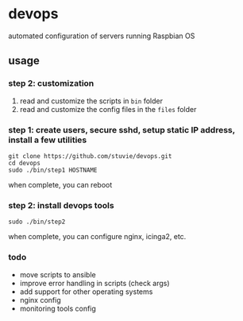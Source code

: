 # devops

automated configuration of servers running Raspbian OS

## usage

### step 2: customization

1. read and customize the scripts in ``bin`` folder
1. read and customize the config files in the ``files`` folder

### step 1: create users, secure sshd, setup static IP address, install a few utilities
```
git clone https://github.com/stuvie/devops.git
cd devops
sudo ./bin/step1 HOSTNAME
```
when complete, you can reboot

### step 2: install devops tools
```
sudo ./bin/step2
```
when complete, you can configure nginx, icinga2, etc.

### todo

* move scripts to ansible
* improve error handling in scripts (check args)
* add support for other operating systems
* nginx config
* monitoring tools config
